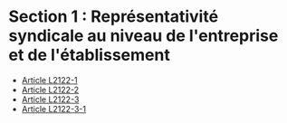 # Section 1 : Représentativité syndicale au niveau de l'entreprise et de l'établissement

* [Article L2122-1](./LEGIARTI000019353558.md)
* [Article L2122-2](./LEGIARTI000019353555.md)
* [Article L2122-3](./LEGIARTI000019353553.md)
* [Article L2122-3-1](./LEGIARTI000028689464.md)
